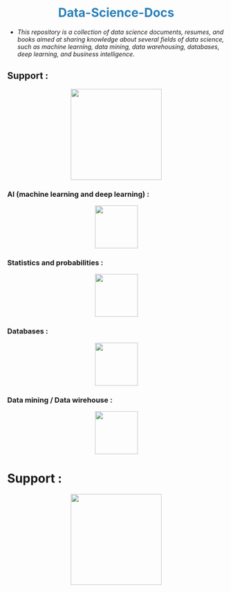 # <center style="color: #2980B9"> Data-Science-Docs </center>

* *This repository is a collection of data science documents, resumes, and books aimed at sharing knowledge about several fields of data science, such as machine learning, data mining, data warehousing, databases, deep learning, and business intelligence*.

## Support : 

<center>
  <a href="https://www.buymeacoffee.com/khabarachre">
    <img src="https://media.tenor.com/Is0ELiJnoU0AAAAi/buymeacoffee-button.gif" width="210">
  </a>
</center>

### AI (machine learning and deep learning) :
<center>
  <img src="https://cdn-icons-png.flaticon.com/512/6461/6461928.png" width="99">
</center>

### Statistics and probabilities :
<center>
  <img src="https://www.pngmart.com/files/7/Statistics-PNG-Photos.png" width="99">
</center>

### Databases :
<center>
  <img src="https://cdn-icons-png.flaticon.com/512/977/977506.png" width="99">
</center>

### Data mining / Data wirehouse :
<center>
  <img src="https://cdn-icons-png.flaticon.com/512/2091/2091746.png" width="99">
</center>

# Support :
<center>
  <a href="https://www.buymeacoffee.com/khabarachre">
    <img src="https://media.tenor.com/Is0ELiJnoU0AAAAi/buymeacoffee-button.gif" width="210">
  </a>
</center>


